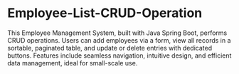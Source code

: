 # Employee-List-CRUD-Operation
This Employee Management System, built with Java Spring Boot, performs CRUD operations. Users can add employees via a form, view all records in a sortable, paginated table, and update or delete entries with dedicated buttons. Features include seamless navigation, intuitive design, and efficient data management, ideal for small-scale use.

